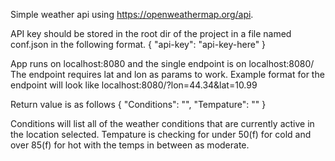 Simple weather api using https://openweathermap.org/api.

API key should be stored in the root dir of the project in a file named conf.json in the following format.
{
    "api-key": "api-key-here"
}

App runs on localhost:8080 and the single endpoint is on localhost:8080/
The endpoint requires lat and lon as params to work.
Example format for the endpoint will look like localhost:8080/?lon=44.34&lat=10.99

Return value is as follows
{
    "Conditions": "",
    "Tempature": ""
}

Conditions will list all of the weather conditions that are currently active in the location selected.
Tempature is checking for under 50(f) for cold and over 85(f) for hot with the temps in between as moderate.
